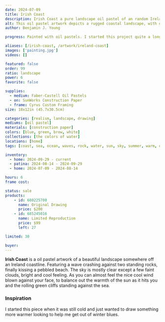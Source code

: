 ```yaml
---
date: 2024-07-09
title: Irish Coast
description: Irish Coast a pure landscape oil pastel of an random Ireland coastline with the waves crashing against the rocks and cliff.
alt: This oil pastel artwork depicts a rugged coastal landscape, with dark cliffs and rocks jutting into the blue-green sea, under a sky scattered with light clouds.
author: Benjamin J. Young

progress: Painted with oil pastels. I started this project quite a long time ago. Drawing out the shape of it at first and then it sat on a shelf for many months. Just now getting around to finishing it.

aliases: [/irish-coast, /artwork/ireland-coast]
images: ['painting.jpg']
videos: []

featured: false
order: 99
ratio: landscape
power: 6
favorite: false

supplies:
  - medium: Faber-Castell Oil Pastels
  - on: SunWorks Construction Paper
  - frame: Cyrus Custom Framing
size: 18x12in (45.7x30.5cm)

categories: [realism, landscape, drawing]
mediums: [oil pastel]
materials: [construction paper]
colors: [blue, green, brow, white]
collections: [the colors of water]
locations: [home]
tags: [coast, sea, ocean, waves, rock, water, sun, sky, summer, warm, outdoors, ireland, dim, relaxing, cool]

inventory:
  - home: 2024-09-29 - current
  - patina: 2024-08-14 - 2024-09-29
  - home: 2024-07-09 - 2024-08-14

hours: 6
frame cost: 

status: sale
products:
    - id: 680225708
      name: Original Drawing
      price: $200
    - id: 685245016
      name: Limited Reproduction
      price: $99
      left: 27

limited: 30

buyer: 
---
```


**Irish Coast** is a oil pastel artwork of a beautiful landscape somewhere off an Ireland coastline. Featuring a wave crashing against two standing rocks, finally kissing a pebbled beach. The sky is mostly clear except a few faint clouds, bright and cool feeling. As you can almost feel the nice cool wind blown against your face, to balance out the warmth of the sun as it hits you and the rolling green cliffs standing against the sea.

### Inspiration ###

I started this piece when it was still cold and just wanted to draw something more warmer looking to help me get out of winter blues.
